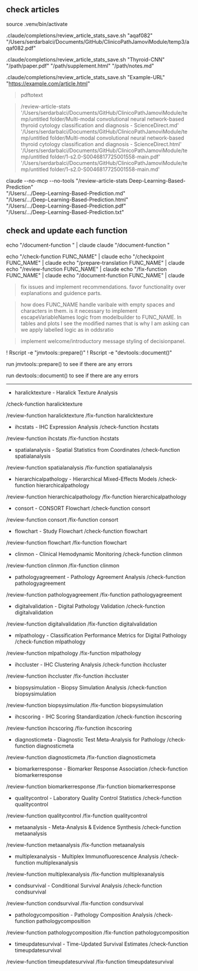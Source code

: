 ## check articles

source .venv/bin/activate

.claude/completions/review_article_stats_save.sh "aqaf082" \
  "/Users/serdarbalci/Documents/GitHub/ClinicoPathJamoviModule/temp3/aqaf082.pdf"

.claude/completions/review_article_stats_save.sh "Thyroid-CNN" \
  "/path/paper.pdf" "/path/supplement.html" "/path/notes.md"

.claude/completions/review_article_stats_save.sh "Example-URL" \
  "<https://example.com/article.html>"

> pdftotext

> /review-article-stats '/Users/serdarbalci/Documents/GitHub/ClinicoPathJamoviModule/temp/untitled folder/Multi-modal convolutional neural network-based thyroid cytology classification and diagnosis - ScienceDirect.md'
'/Users/serdarbalci/Documents/GitHub/ClinicoPathJamoviModule/temp/untitled folder/Multi-modal convolutional neural network-based thyroid cytology classification and diagnosis - ScienceDirect.html'
'/Users/serdarbalci/Documents/GitHub/ClinicoPathJamoviModule/temp/untitled folder/1-s2.0-S0046817725001558-main.pdf'
'/Users/serdarbalci/Documents/GitHub/ClinicoPathJamoviModule/temp/untitled folder/1-s2.0-S0046817725001558-main.md'

claude --no-mcp --no-tools "/review-article-stats Deep-Learning-Based-Prediction" \
  "/Users/.../Deep-Learning-Based-Prediction.md" \
  "/Users/.../Deep-Learning-Based-Prediction.html" \
  "/Users/.../Deep-Learning-Based-Prediction.pdf" \
  "/Users/.../Deep-Learning-Based-Prediction.txt"

## check and update each function

echo "/document-function " | claude
claude "/document-function "

echo "/check-function FUNC_NAME" | claude
echo "/checkpoint FUNC_NAME" | claude
echo "/prepare-translation FUNC_NAME" | claude
echo "/review-function FUNC_NAME" | claude
echo "/fix-function FUNC_NAME" | claude
echo "/document-function FUNC_NAME" | claude

> fix issues and implement recommendations. favor functionality over explanations and guidence parts.

> how does FUNC_NAME handle varibale with empty spaces and characters in them.
is it necessary to implement escapeVariableNames logic from modelbuilder to FUNC_NAME.
In tables and plots I see the modified names that is why I am asking
can we apply labelled logic as in oddsratio

> implement welcome/introductory message styling of decisionpanel.

! Rscript -e "jmvtools::prepare()"
! Rscript -e "devtools::document()"

run jmvtools::prepare() to see if there are any errors

run devtools::document() to see if there are any errors

***


- haralicktexture - Haralick Texture Analysis

/check-function haralicktexture

/review-function haralicktexture
/fix-function haralicktexture


- ihcstats - IHC Expression Analysis
/check-function ihcstats

/review-function ihcstats
/fix-function ihcstats


- spatialanalysis - Spatial Statistics from Coordinates
/check-function spatialanalysis

/review-function spatialanalysis
/fix-function spatialanalysis


- hierarchicalpathology - Hierarchical Mixed-Effects Models
/check-function hierarchicalpathology

/review-function hierarchicalpathology
/fix-function hierarchicalpathology


- consort - CONSORT Flowchart
/check-function consort

/review-function consort
/fix-function consort


- flowchart - Study Flowchart
/check-function flowchart

/review-function flowchart
/fix-function flowchart


- clinmon - Clinical Hemodynamic Monitoring
/check-function clinmon

/review-function clinmon
/fix-function clinmon


- pathologyagreement - Pathology Agreement Analysis
/check-function pathologyagreement

/review-function pathologyagreement
/fix-function pathologyagreement


- digitalvalidation - Digital Pathology Validation
/check-function digitalvalidation

/review-function digitalvalidation
/fix-function digitalvalidation


- mlpathology - Classification Performance Metrics for Digital Pathology
/check-function mlpathology

/review-function mlpathology
/fix-function mlpathology


- ihccluster - IHC Clustering Analysis
/check-function ihccluster

/review-function ihccluster
/fix-function ihccluster


- biopsysimulation - Biopsy Simulation Analysis
/check-function biopsysimulation

/review-function biopsysimulation
/fix-function biopsysimulation


- ihcscoring - IHC Scoring Standardization
/check-function ihcscoring

/review-function ihcscoring
/fix-function ihcscoring


- diagnosticmeta - Diagnostic Test Meta-Analysis for Pathology
/check-function diagnosticmeta

/review-function diagnosticmeta
/fix-function diagnosticmeta


- biomarkerresponse - Biomarker Response Association
/check-function biomarkerresponse

/review-function biomarkerresponse
/fix-function biomarkerresponse


- qualitycontrol - Laboratory Quality Control Statistics
/check-function qualitycontrol

/review-function qualitycontrol
/fix-function qualitycontrol


- metaanalysis - Meta-Analysis & Evidence Synthesis
/check-function metaanalysis

/review-function metaanalysis
/fix-function metaanalysis




- multiplexanalysis - Multiplex Immunofluorescence Analysis
/check-function multiplexanalysis

/review-function multiplexanalysis
/fix-function multiplexanalysis


- condsurvival - Conditional Survival Analysis
/check-function condsurvival

/review-function condsurvival
/fix-function condsurvival


- pathologycomposition - Pathology Composition Analysis
/check-function pathologycomposition

/review-function pathologycomposition
/fix-function pathologycomposition


- timeupdatesurvival - Time-Updated Survival Estimates
/check-function timeupdatesurvival

/review-function timeupdatesurvival
/fix-function timeupdatesurvival
